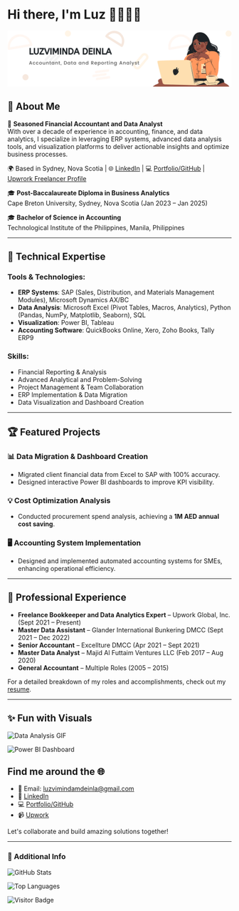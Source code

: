 # Hi there, I'm Luz 👋👩🏾‍💻


<img src="https://raw.githubusercontent.com/LuzvimindaMDeinla/LuzvimindaMDeinla/main/Banner.png" alt="Banner">


## 🌟 About Me

💼 **Seasoned Financial Accountant and Data Analyst**  
With over a decade of experience in accounting, finance, and data analytics, I specialize in leveraging ERP systems, advanced data analysis tools, and visualization platforms to deliver actionable insights and optimize business processes.

🌍 Based in Sydney, Nova Scotia | 🌐 [LinkedIn](https://www.linkedin.com/in/luzviminda-m-deinla/) | 💻 [Portfolio/GitHub](https://github.com/LuzvimindaMDeinla/LuzvimindaMDeinla) | [Upwrork Freelancer Profile](https://community.upwork.com/freelancers/~010b1db3967a3eeaa6?viewMode=1)

🎓 **Post-Baccalaureate Diploma in Business Analytics**  
Cape Breton University, Sydney, Nova Scotia (Jan 2023 – Jan 2025)

🎓 **Bachelor of Science in Accounting**  
Technological Institute of the Philippines, Manila, Philippines



---

## 🚀 Technical Expertise

### Tools & Technologies:
- **ERP Systems**: SAP (Sales, Distribution, and Materials Management Modules), Microsoft Dynamics AX/BC  
- **Data Analysis**: Microsoft Excel (Pivot Tables, Macros, Analytics), Python (Pandas, NumPy, Matplotlib, Seaborn), SQL  
- **Visualization**: Power BI, Tableau  
- **Accounting Software**: QuickBooks Online, Xero, Zoho Books, Tally ERP9

### Skills:
- Financial Reporting & Analysis  
- Advanced Analytical and Problem-Solving  
- Project Management & Team Collaboration  
- ERP Implementation & Data Migration  
- Data Visualization and Dashboard Creation

---

## 🏆 Featured Projects

### 📊 Data Migration & Dashboard Creation
- Migrated client financial data from Excel to SAP with 100% accuracy.
- Designed interactive Power BI dashboards to improve KPI visibility.

### 💡 Cost Optimization Analysis
- Conducted procurement spend analysis, achieving a **1M AED annual cost saving**.

### 🖥️ Accounting System Implementation
- Designed and implemented automated accounting systems for SMEs, enhancing operational efficiency.

---

## 💼 Professional Experience

- **Freelance Bookkeeper and Data Analytics Expert** – Upwork Global, Inc. (Sept 2021 – Present)
- **Master Data Assistant** – Glander International Bunkering DMCC (Sept 2021 – Dec 2022)
- **Senior Accountant** – Excellture DMCC (Apr 2021 – Sept 2021)
- **Master Data Analyst** – Majid Al Futtaim Ventures LLC (Feb 2017 – Aug 2020)
- **General Accountant** – Multiple Roles (2005 – 2015)

For a detailed breakdown of my roles and accomplishments, check out my [resume](https://raw.githubusercontent.com/LuzvimindaMDeinla/LuzvimindaMDeinla/main/resume.pdf).

---

## ✨ Fun with Visuals


![Data Analysis GIF](https://imgur.com/RELM1hG.gif)

![Power BI Dashboard](https://imgur.com/esZAVIf.png?text=Power+BI+Dashboard) 


## Find me around the 🌐

- 📧 Email: luzvimindamdeinla@gmail.com  
- 💼 [LinkedIn](https://www.linkedin.com/in/luzviminda-m-deinla/)  
- 💻 [Portfolio/GitHub](https://github.com/LuzvimindaMDeinla/LuzvimindaMDeinla)
- 📹 [Upwork](https://community.upwork.com/freelancers/~010b1db3967a3eeaa6?viewMode=1)

Let's collaborate and build amazing solutions together!

---

### 🔗 Additional Info

![GitHub Stats](https://github-readme-stats.vercel.app/api?username=YourGitHubUsername&show_icons=true&theme=radical) <!-- Replace 'YourGitHubUsername' -->

![Top Languages](https://github-readme-stats.vercel.app/api/top-langs/?username=LuzvimindaMDeinla&layout=compact&theme=radical) <!-- Replace 'YourGitHubUsername' -->


![Visitor Badge](https://img.shields.io/badge/dynamic/json?color=blue&label=Visitors&query=value&url=https://api.countapi.xyz/hit/LuzvimindaMDeinla.readme)


